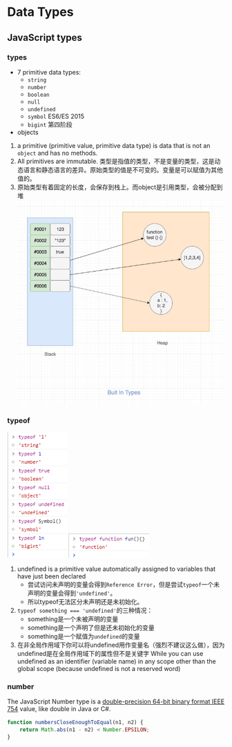 # Data Types

## JavaScript types

### types

* 7 primitive data types:
    * `string`
    * `number`
    * `boolean`
    * `null`
    * `undefined`
    * `symbol` ES6/ES 2015
    * `bigint` 第四阶段
* objects

1. a primitive (primitive value, primitive data type) is data that is not an `object` and has no methods.
2. All primitives are immutable. 类型是指值的类型，不是变量的类型，这是动态语言和静态语言的差异。原始类型的值是不可变的。变量是可以赋值为其他值的。
3. 原始类型有着固定的长度，会保存到栈上。而object是引用类型，会被分配到堆
   ![img.png](img.png)

### typeof

![img_1.png](img_1.png)
![img_2.png](img_2.png)

1. undefined is a primitive value automatically assigned to variables that have just been declared
    + 尝试访问未声明的变量会得到`Reference Error`，但是尝试`typeof`一个未声明的变量会得到`'undefined'`。
    + 所以typeof无法区分未声明还是未初始化。
2. `typeof something === 'undefined'`的三种情况：
    + something是一个未被声明的变量
    + something是一个声明了但是还未初始化的变量
    + something是一个赋值为`undefined`的变量
3. 在非全局作用域下你可以将undefined用作变量名（强烈不建议这么做），因为undefined是在全局作用域下的属性但不是关键字 While you can use undefined as an identifier
   (variable name) in any scope other than the global scope (because undefined is not a reserved word)

### number

The JavaScript Number type is
a [double-precision 64-bit binary format IEEE 754](https://en.wikipedia.org/wiki/Floating-point_arithmetic) value, like
double in Java or C#.

```js
function numbersCloseEnoughToEqual(n1, n2) {
    return Math.abs(n1 - n2) < Number.EPSILON;
}
```
